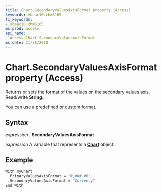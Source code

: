 ```yaml
---
title: Chart.SecondaryValuesAxisFormat property (Access)
keywords: vbaac10.chm6165
f1_keywords:
- vbaac10.chm6165
ms.prod: access
api_name:
- Access.Chart.SecondaryValuesAxisFormat
ms.date: 11/28/2018
---
```



# Chart.SecondaryValuesAxisFormat property (Access)

Returns or sets the format of the values on the secondary values axis. Read/write **String**.

You can use a [predefined or custom format](Access.format.propertynumber.and.currency.md).


## Syntax

_expression_ . **SecondaryValuesAxisFormat**

_expression_ A variable that represents a **[Chart](Access.Chart.md)** object.


## Example

```vb
With myChart
 .PrimaryValuesAxisFormat = "#,###.#0"
 .SecondaryValuesAxisFormat = "Currency"
End With
```

